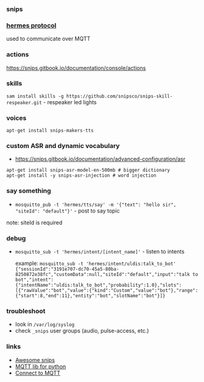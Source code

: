 ### snips

### [hermes protocol](https://snips.gitbook.io/documentation/ressources/hermes-protocol)

used to communicate over MQTT

### actions

https://snips.gitbook.io/documentation/console/actions

### skills

`sam install skills -g https://github.com/snipsco/snips-skill-respeaker.git` - respeaker led lights

### voices

`apt-get install snips-makers-tts`

### custom ASR and dynamic vocabulary

* https://snips.gitbook.io/documentation/advanced-configuration/asr

```
apt-get install snips-asr-model-en-500mb # bigger dictionary
apt-get install -y snips-asr-injection # word injection
```

### say something

* `mosquitto_pub -t 'hermes/tts/say' -m '{"text": "hello sir", "siteId": "default"}'` - post to say topic

note: siteId is required

### debug

* `mosquitto_sub -t 'hermes/intent/[intent_name]'` - listen to intents

  example: `mosquitto_sub -t 'hermes/intent/uldis:talk_to_bot'
  {"sessionId":"3191e707-dc70-45a5-80ba-8250872e38fc","customData":null,"siteId":"default","input":"talk to bot","intent":{"intentName":"uldis:talk_to_bot","probability":1.0},"slots":[{"rawValue":"bot","value":{"kind":"Custom","value":"bot"},"range":{"start":8,"end":11},"entity":"bot","slotName":"bot"}]}`

### troubleshoot

* look in `/var/log/syslog`
* check `_snips` user groups (audio, pulse-access, etc.)

### links

* [Awesome snips](https://github.com/snipsco/awesome-snips)
* [MQTT lib for python](https://pypi.org/project/paho-mqtt)
* [Connect to MQTT](https://snips.gitbook.io/documentation/console/actions/code-your-action/manual-action)
